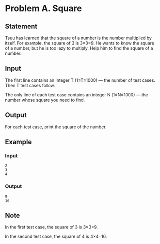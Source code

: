 # Problem A. Square

## Statement

Tsuu has learned that the square of a number is the number multiplied by itself. For example, the square of 3 is 3×3=9.
He wants to know the square of a number, but he is too lazy to multiply. Help him to find the square of a number.

## Input

The first line contains an integer T (1≤T≤1000) — the number of test cases. Then T test cases follow.

The only line of each test case contains an integer N (1≤N≤1000) — the number whose square you need to find.

## Output

For each test case, print the square of the number.

## Example

### Input

```
2
3
4
```

### Output

```
9
16
```

## Note

In the first test case, the square of 3 is 3×3=9.

In the second test case, the square of 4 is 4×4=16.
